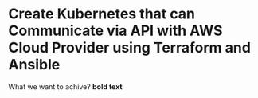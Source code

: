 # Create Kubernetes that can Communicate via API with AWS Cloud Provider using Terraform and Ansible

What we want to achive? **bold text**
